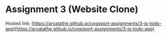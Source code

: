 # Assignment 3 (Website Clone)

Hosted link: [https://aryatathe.github.io/cogoport-assignments/3-js-todo-app](https://aryatathe.github.io/cogoport-assignments/3-js-todo-app)
